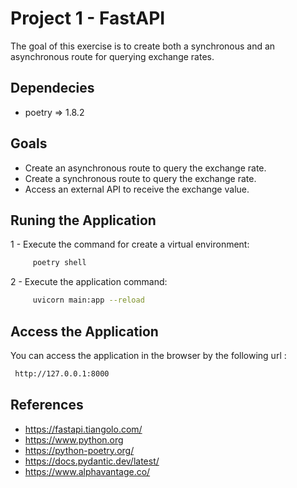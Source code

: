 # Project 1 - FastAPI
The goal of this exercise is to create both a synchronous and an asynchronous route for querying exchange rates. 

## Dependecies ##
- poetry => 1.8.2 

## Goals ##
- Create an asynchronous route to query the exchange rate.
- Create a synchronous route to query the exchange rate.
- Access an external API to receive the exchange value.

## Runing the Application

1 - Execute the command for create a virtual environment:
```bash
     poetry shell
```

2 - Execute the application command:
```bash
     uvicorn main:app --reload
```

## Access the Application ##

You can access the application in the browser by the following url :
```bash
 http://127.0.0.1:8000    
```

## References ##

- https://fastapi.tiangolo.com/
- https://www.python.org
- https://python-poetry.org/
- https://docs.pydantic.dev/latest/
- https://www.alphavantage.co/

